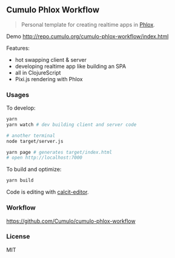 
Cumulo Phlox Workflow
------

> Personal template for creating realtime apps in [Phlox](https://github.com/Quamolit/phlox/).

Demo http://repo.cumulo.org/cumulo-phlox-workflow/index.html

Features:

* hot swapping client & server
* developing realtime app like building an SPA
* all in ClojureScript
* Pixi.js rendering with Phlox

### Usages

To develop:

```bash
yarn
yarn watch # dev building client and server code

# another terminal
node target/server.js

yarn page # generates target/index.html
# open http://localhost:7000
```

To build and optimize:

```bash
yarn build
```

Code is editing with [calcit-editor](https://github.com/Cirru/calcit-editor).

### Workflow

https://github.com/Cumulo/cumulo-phlox-workflow

### License

MIT
